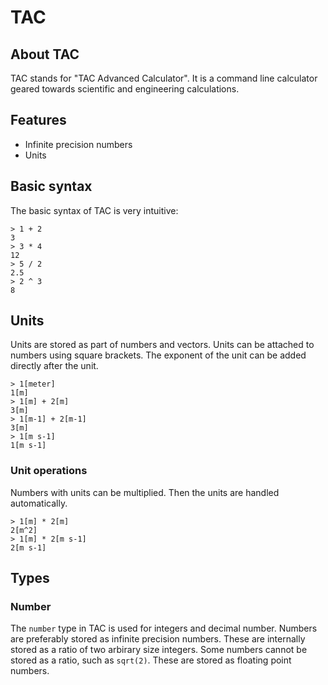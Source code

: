 # TAC

## About TAC

TAC stands for "TAC Advanced Calculator". It is a command line calculator geared towards scientific and engineering calculations.

## Features

- Infinite precision numbers
- Units

## Basic syntax

The basic syntax of TAC is very intuitive:

```tac
> 1 + 2
3
> 3 * 4
12
> 5 / 2
2.5
> 2 ^ 3
8
```

## Units

Units are stored as part of numbers and vectors. Units can be attached to numbers using square brackets. The exponent of the unit can be added directly after the unit.

```tac
> 1[meter]
1[m]
> 1[m] + 2[m]
3[m]
> 1[m-1] + 2[m-1]
3[m]
> 1[m s-1]
1[m s-1]
```

### Unit operations

Numbers with units can be multiplied. Then the units are handled automatically.

```tac
> 1[m] * 2[m]
2[m^2]
> 1[m] * 2[m s-1]
2[m s-1]
```

## Types

### Number

The `number` type in TAC is used for integers and decimal number.
Numbers are preferably stored as infinite precision numbers.
These are internally stored as a ratio of two arbirary size integers.
Some numbers cannot be stored as a ratio, such as `sqrt(2)`. These are stored as floating point numbers.
